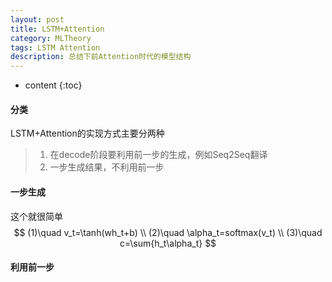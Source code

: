 ```yaml
---
layout: post
title: LSTM+Attention 
category: MLTheory
tags: LSTM Attention
description: 总结下前Attention时代的模型结构
---
```

* content
{:toc}

#### 分类
LSTM+Attention的实现方式主要分两种
>1. 在decode阶段要利用前一步的生成，例如Seq2Seq翻译
>2. 一步生成结果，不利用前一步

#### 一步生成

这个就很简单
$$
(1)\quad  v_t=\tanh(wh_t+b) \\
(2)\quad  \alpha_t=softmax(v_t) \\
(3)\quad  c=\sum{h_t\alpha_t}
$$


#### 利用前一步



